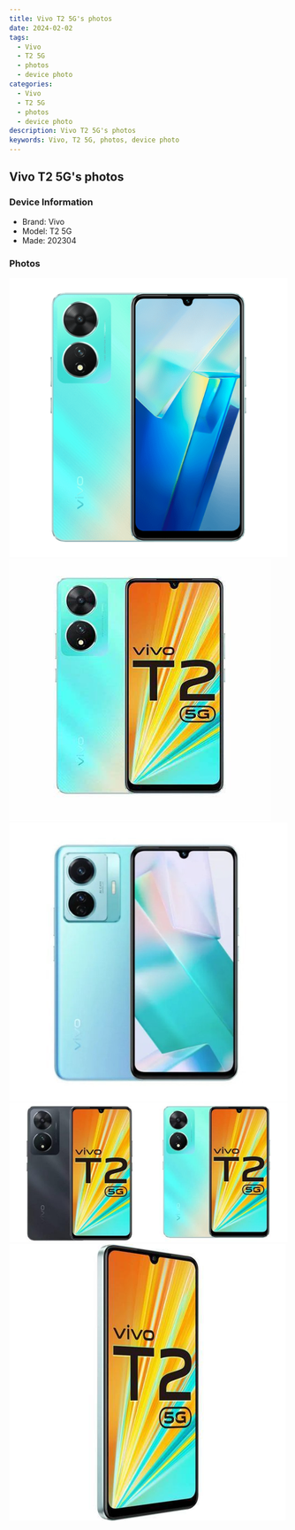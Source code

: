 ```yaml
---
title: Vivo T2 5G's photos
date: 2024-02-02
tags: 
  - Vivo
  - T2 5G
  - photos
  - device photo
categories: 
  - Vivo
  - T2 5G
  - photos
  - device photo
description: Vivo T2 5G's photos
keywords: Vivo, T2 5G, photos, device photo
---
```


## Vivo T2 5G's photos

### Device Information

- Brand: Vivo
- Model: T2 5G
- Made: 202304

### Photos

![/images/best-assets/devices/vivo/vivo-t2-5g/1.jpg](/images/best-assets/devices/vivo/vivo-t2-5g/1.jpg)
![/images/best-assets/devices/vivo/vivo-t2-5g/2.jpg](/images/best-assets/devices/vivo/vivo-t2-5g/2.jpg)
![/images/best-assets/devices/vivo/vivo-t2-5g/3.jpg](/images/best-assets/devices/vivo/vivo-t2-5g/3.jpg)
![/images/best-assets/devices/vivo/vivo-t2-5g/4.jpg](/images/best-assets/devices/vivo/vivo-t2-5g/4.jpg)
![/images/best-assets/devices/vivo/vivo-t2-5g/5.jpg](/images/best-assets/devices/vivo/vivo-t2-5g/5.jpg)
